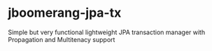 # jboomerang-jpa-tx
Simple but very functional lightweight JPA transaction manager with Propagation and Multitenacy support
